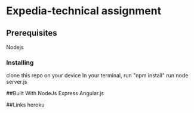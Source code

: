 # Expedia-technical assignment

## Prerequisites
Nodejs

### Installing
clone this repo on your device
In your terminal, run "npm install"
run node server.js

##Built With
NodeJs
Express
Angular.js

##Links
heroku